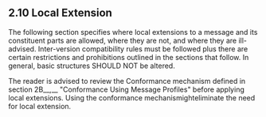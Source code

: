 ## 2.10 Local Extension

The following section specifies where local extensions to a message and its constituent parts are allowed, where they are not, and where they are ill-advised. Inter-version compatibility rules must be followed plus there are certain restrictions and prohibitions outlined in the sections that follow. In general, basic structures SHOULD NOT be altered.

The reader is advised to review the Conformance mechanism defined in section 2B__,__ "Conformance Using Message Profiles" before applying local extensions. Using the conformance mechanismighteliminate the need for local extension.
